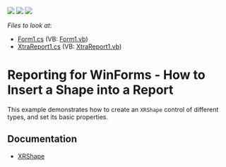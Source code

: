 <!-- default badges list -->
![](https://img.shields.io/endpoint?url=https://codecentral.devexpress.com/api/v1/VersionRange/128601517/12.2.4%2B)
[![](https://img.shields.io/badge/Open_in_DevExpress_Support_Center-FF7200?style=flat-square&logo=DevExpress&logoColor=white)](https://supportcenter.devexpress.com/ticket/details/E160)
[![](https://img.shields.io/badge/📖_How_to_use_DevExpress_Examples-e9f6fc?style=flat-square)](https://docs.devexpress.com/GeneralInformation/403183)
<!-- default badges end -->
<!-- default file list -->
*Files to look at*:

* [Form1.cs](./CS/Form1.cs) (VB: [Form1.vb](./VB/Form1.vb))
* [XtraReport1.cs](./CS/XtraReport1.cs) (VB: [XtraReport1.vb](./VB/XtraReport1.vb))
<!-- default file list end -->
# Reporting for WinForms - How to Insert a Shape into a Report

This example demonstrates how to create an `XRShape` control of different types, and set its basic properties.

## Documentation

* [XRShape](https://docs.devexpress.com/XtraReports/DevExpress.XtraReports.UI.XRShape)
